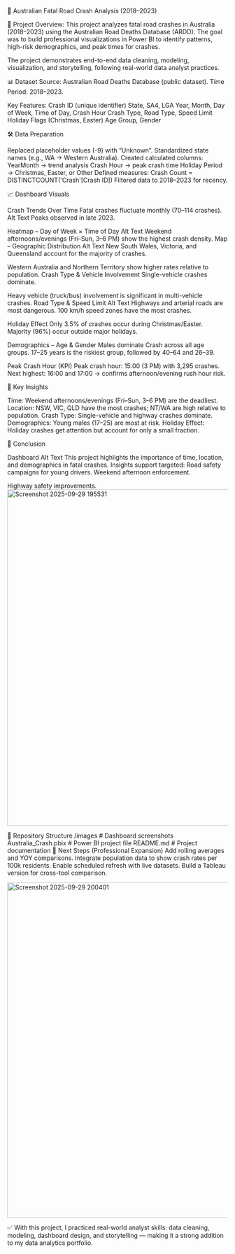 🚦 Australian Fatal Road Crash Analysis (2018–2023)

📌 Project Overview: This project analyzes fatal road crashes in Australia (2018–2023) using the Australian Road Deaths Database (ARDD). The goal was to build professional visualizations in Power BI to identify patterns, high-risk demographics, and peak times for crashes.

The project demonstrates end-to-end data cleaning, modeling, visualization, and storytelling, following real-world data analyst practices.

📊 Dataset
Source: Australian Road Deaths Database (public dataset).
Time Period: 2018–2023.

Key Features:
Crash ID (unique identifier)
State, SA4, LGA
Year, Month, Day of Week, Time of Day, Crash Hour
Crash Type, Road Type, Speed Limit
Holiday Flags (Christmas, Easter)
Age Group, Gender

🛠️ Data Preparation

Replaced placeholder values (-9) with “Unknown”.
Standardized state names (e.g., WA → Western Australia).
Created calculated columns:
YearMonth → trend analysis
Crash Hour → peak crash time
Holiday Period → Christmas, Easter, or Other
Defined measures:
Crash Count = DISTINCTCOUNT('Crash'[Crash ID])
Filtered data to 2018–2023 for recency.

📈 Dashboard Visuals

Crash Trends Over Time
Fatal crashes fluctuate monthly (70–114 crashes). Alt Text
Peaks observed in late 2023.

Heatmap – Day of Week × Time of Day Alt Text
Weekend afternoons/evenings (Fri–Sun, 3–6 PM) show the highest crash density.
Map – Geographic Distribution Alt Text
New South Wales, Victoria, and Queensland account for the majority of crashes.

Western Australia and Northern Territory show higher rates relative to population.
Crash Type & Vehicle Involvement
Single-vehicle crashes dominate.

Heavy vehicle (truck/bus) involvement is significant in multi-vehicle crashes.
Road Type & Speed Limit Alt Text
Highways and arterial roads are most dangerous.
100 km/h speed zones have the most crashes.

Holiday Effect
Only 3.5% of crashes occur during Christmas/Easter.
Majority (96%) occur outside major holidays.

Demographics – Age & Gender
Males dominate Crash across all age groups.
17–25 years is the riskiest group, followed by 40–64 and 26–39.

Peak Crash Hour (KPI)
Peak crash hour: 15:00 (3 PM) with 3,295 crashes.
Next highest: 16:00 and 17:00 → confirms afternoon/evening rush hour risk.

🔎 Key Insights

Time: Weekend afternoons/evenings (Fri–Sun, 3–6 PM) are the deadliest.
Location: NSW, VIC, QLD have the most crashes; NT/WA are high relative to population.
Crash Type: Single-vehicle and highway crashes dominate.
Demographics: Young males (17–25) are most at risk.
Holiday Effect: Holiday crashes get attention but account for only a small fraction.

📝 Conclusion

Dashboard Alt Text
This project highlights the importance of time, location, and demographics in fatal crashes. Insights support targeted:
Road safety campaigns for young drivers.
Weekend afternoon enforcement.

Highway safety improvements.
<img width="1376" height="769" alt="Screenshot 2025-09-29 195531" src="https://github.com/user-attachments/assets/df84f5ec-7d81-4a44-89a0-40fa8f7ba2ce" />


📂 Repository Structure /images # Dashboard screenshots Australia_Crash.pbix # Power BI project file README.md # Project documentation
🚀 Next Steps (Professional Expansion)
Add rolling averages and YOY comparisons.
Integrate population data to show crash rates per 100k residents.
Enable scheduled refresh with live datasets.
Build a Tableau version for cross-tool comparison.

<img width="1374" height="766" alt="Screenshot 2025-09-29 200401" src="https://github.com/user-attachments/assets/4c32325c-e532-47a6-a7f6-0b6602ded789" />


✅ With this project, I practiced real-world analyst skills: data cleaning, modeling, dashboard design, and storytelling — making it a strong addition to my data analytics portfolio.
